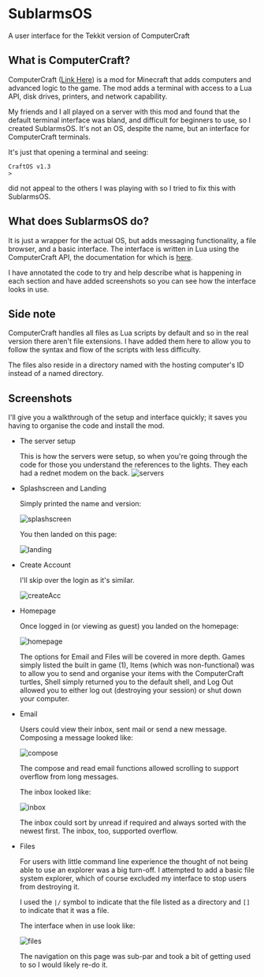 # SublarmsOS
A user interface for the Tekkit version of ComputerCraft

## What is ComputerCraft?
ComputerCraft ([Link Here](http://www.computercraft.info/)) is a mod for Minecraft that adds computers and advanced logic to the game. The mod adds a terminal with access to a Lua API, disk drives, printers, and network capability.

My friends and I all played on a server with this mod and found that the default terminal interface was bland, and difficult for beginners to use, so I created SublarmsOS. It's not an OS, despite the name, but an interface for ComputerCraft terminals.

It's just that opening a terminal and seeing:
```
CraftOS v1.3
>
```
did not appeal to the others I was playing with so I tried to fix this with SublarmsOS.

## What does SublarmsOS do?
It is just a wrapper for the actual OS, but adds messaging functionality, a file browser, and a basic interface. The interface is written in Lua using the ComputerCraft API, the documentation for which is [here](http://www.computercraft.info/wiki/Main_Page).

I have annotated the code to try and help describe what is happening in each section and have added screenshots so you can see how the interface looks in use.

## Side note
ComputerCraft handles all files as Lua scripts by default and so in the real version there aren't file extensions. I have added them here to allow you to follow the syntax and flow of the scripts with less difficulty.

The files also reside in a directory named with the hosting computer's ID instead of a named directory.

## Screenshots
I'll give you a walkthrough of the setup and interface quickly; it saves you having to organise the code and install the mod.

* The server setup

  This is how the servers were setup, so when you're going through the code for those you understand the references to the lights. They each had a rednet modem on the back.
  ![servers](https://github.com/enlim/SublarmsOS/blob/master/screenshots/servers.png)
  
* Splashscreen and Landing

  Simply printed the name and version:
  
  ![splashscreen](https://github.com/enlim/SublarmsOS/blob/master/screenshots/splashscreen.png)
  
  You then landed on this page:
  
  ![landing](https://github.com/enlim/SublarmsOS/blob/master/screenshots/user-main.png)
  
* Create Account

  I'll skip over the login as it's similar.
  
  ![createAcc](https://github.com/enlim/SublarmsOS/blob/master/screenshots/create-account.png)
  
* Homepage

  Once logged in (or viewing as guest) you landed on the homepage:
  
  ![homepage](https://github.com/enlim/SublarmsOS/blob/master/screenshots/home.png)
  
  The options for Email and Files will be covered in more depth.
  Games simply listed the built in game (1), Items (which was non-functional) was to allow you to send and organise your items with the ComputerCraft turtles, Shell simply returned you to the default shell, and Log Out allowed you to either log out (destroying your session) or shut down your computer.
  
* Email

  Users could view their inbox, sent mail or send a new message. Composing a message looked like:
  
  ![compose](https://github.com/enlim/SublarmsOS/blob/master/screenshots/email.png)
  
  The compose and read email functions allowed scrolling to support overflow from long messages.
  
  The inbox looked like:
  
  ![inbox](https://github.com/enlim/SublarmsOS/blob/master/screenshots/inbox.png)
  
  The inbox could sort by unread if required and always sorted with the newest first. The inbox, too, supported overflow.
  
* Files

  For users with little command line experience the thought of not being able to use an explorer was a big turn-off. I attempted to add a basic file system explorer, which of course excluded my interface to stop users from destroying it.
  
  I used the `|/` symbol to indicate that the file listed as a directory and `[]` to indicate that it was a file.
  
  The interface when in use look like:
  
  ![files](https://github.com/enlim/SublarmsOS/blob/master/screenshots/files.png)
  
  The navigation on this page was sub-par and took a bit of getting used to so I would likely re-do it.
